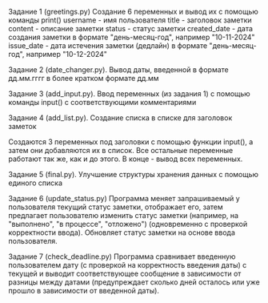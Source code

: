Задание 1 (greetings.py)
Создание 6 переменных и вывод их с помощью команды print()
username - имя пользователя
title - заголовок заметки
content - описание заметки
status - статус заметки
created_date - дата создания заметки в формате "день-месяц-год", например "10-11-2024"
issue_date - дата истечения заметки (дедлайн) в формате "день-месяц-год", например "10-12-2024"

Задание 2 (date_changer.py).
Вывод даты, введенной в формате дд.мм.гггг в более кратком формате  дд.мм

Задание 3 (add_input.py).
Ввод переменных (из задания 1) с помощью команды input() с соответствующими комментариями

Задание 4 (add_list.py).
Создание списка в списке для заголовок заметок 

Создаются 3 переменных под заголовки с помощью функции input(), а затем они добавляются их в список. Все остальные переменные работают так же, как и до этого. В конце - вывод всех переменных.

Задание 5 (final.py).
Улучшение структуры хранения данных с помощью единого списка

Задание 6 (update_status.py)
Программа меняет запрашиваемый у пользователя текущий статус заметки, отображает его, затем предлагает пользователю изменить статус заметки (например, на "выполнено", "в процессе", "отложено") (одновременно с проверкой корректности ввода).
Обновляет статус заметки на основе ввода пользователя.

Задание 7 (check_deadline.py)
Программа сравнивает введенную пользователем дату (с проверкой на корректность введения даты) с текущей и выводит соответствующее сообщение в зависимости от разницы между датами (предупреждает сколько дней осталось или уже прошло в зависимости от введенной даты).
